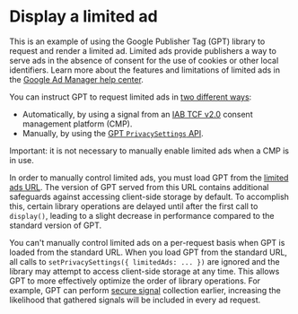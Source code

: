 # Display a limited ad

This is an example of using the Google Publisher Tag (GPT) library to request
and render a limited ad. Limited ads provide publishers a way to serve ads in
the absence of consent for the use of cookies or other local identifiers. Learn
more about the features and limitations of limited ads in the
[Google Ad Manager help center][admanager_hc_ltd].

You can instruct GPT to request limited ads in
[two different ways][admanager_hc_ltd_impl]:

*   Automatically, by using a signal from an [IAB TCF v2.0][iab_tcf] consent
    management platform (CMP).
*   Manually, by using the [GPT `PrivacySettings` API][ref_doc_privacysettings].

Important: it is not necessary to manually enable limited ads when a CMP is in
use.

In order to manually control limited ads, you must load GPT from the
[limited ads URL][guide_best_practices_load]. The version of GPT served from
this URL contains additional safeguards against accessing client-side storage by
default. To accomplish this, certain library operations are delayed until after
the first call to `display()`, leading to a slight decrease in performance
compared to the standard version of GPT.

You can't manually control limited ads on a per-request basis when GPT is loaded
from the standard URL. When you load GPT from the standard URL, all calls to
`setPrivacySettings({ limitedAds: ... })` are ignored and the library may
attempt to access client-side storage at any time. This allows GPT to more
effectively optimize the order of library operations. For example, GPT can
perform [secure signal][admanager_hc_secure_signals] collection earlier,
increasing the likelihood that gathered signals will be included in every ad
request.

[admanager_hc_secure_signals]: //support.google.com/admanager/answer/10488752
[admanager_hc_ltd]: //support.google.com/admanager/answer/9882911
[admanager_hc_ltd_impl]: //support.google.com/admanager/answer/9882911#implementation
[guide_best_practices_load]: //developers.google.com/publisher-tag/guides/general-best-practices#load_from_an_official_source
[iab_tcf]: //iabeurope.eu/tcf-2-0/
[ref_doc_privacysettings]: //developers.google.com/publisher-tag/reference#googletag.privacysettingsconfig
